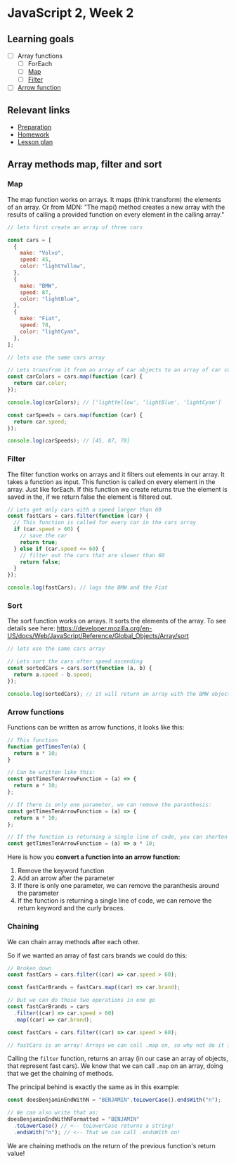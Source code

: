 # JavaScript 2, Week 2

## Learning goals

- [ ] Array functions
  - [ ] ForEach
  - [ ] [Map](#map)
  - [ ] [Filter](#filter)
- [ ] [Arrow function](#arrow-functions)
<!---
- [ ] Code flow, using the [call stack](../../javaScript1/week3/readme.md#call-stack)
      -->

## Relevant links

- [Preparation](preparation.md)
- [Homework](/homework-projects/readme.md)
- [Lesson plan](lesson-plan.md)

## Array methods map, filter and sort

### Map

The map function works on arrays. It maps (think transform) the elements of an array. Or from MDN: "The map() method creates a new array with the results of calling a provided function on every element in the calling array."

```js
// lets first create an array of three cars

const cars = [
  {
    make: "Volvo",
    speed: 45,
    color: "lightYellow",
  },
  {
    make: "BMW",
    speed: 87,
    color: "lightBlue",
  },
  {
    make: "Fiat",
    speed: 78,
    color: "lightCyan",
  },
];

// lets use the same cars array

// Lets transfrom it from an array of car objects to an array of car colors
const carColors = cars.map(function (car) {
  return car.color;
});

console.log(carColors); // ['lightYellow', 'lightBlue', 'lightCyan']

const carSpeeds = cars.map(function (car) {
  return car.speed;
});

console.log(carSpeeds); // [45, 87, 78]
```

### Filter

The filter function works on arrays and it filters out elements in our array.
It takes a function as input. This function is called on every element in the array. Just like forEach. If this function we create returns true the element is saved in the, if we return false the element is filtered out.

```js
// Lets get only cars with a speed larger than 60
const fastCars = cars.filter(function (car) {
  // This function is called for every car in the cars array
  if (car.speed > 60) {
    // save the car
    return true;
  } else if (car.speed <= 60) {
    // filter out the cars that are slower than 60
    return false;
  }
});

console.log(fastCars); // logs the BMW and the Fiat
```

### Sort

The sort function works on arrays. It sorts the elements of the array.
To see details see here: <https://developer.mozilla.org/en-US/docs/Web/JavaScript/Reference/Global_Objects/Array/sort>

```js
// lets use the same cars array

// Lets sort the cars after speed ascending
const sortedCars = cars.sort(function (a, b) {
  return a.speed - b.speed;
});

console.log(sortedCars); // it will return an array with the BMW object first, then the fiat and then the volvo
```

### Arrow functions

Functions can be written as arrow functions, it looks like this:

```js
// This function
function getTimesTen(a) {
  return a * 10;
}

// Can be written like this:
const getTimesTenArrowFunction = (a) => {
  return a * 10;
};

// If there is only one parameter, we can remove the paranthesis:
const getTimesTenArrowFunction = (a) => {
  return a * 10;
};

// If the function is returning a single line of code, you can shorten it even further:
const getTimesTenArrowFunction = (a) => a * 10;
```

Here is how you **convert a function into an arrow function:**

1. Remove the keyword function
2. Add an arrow after the parameter
3. If there is only one parameter, we can remove the paranthesis around the parameter
4. If the function is returning a single line of code, we can remove the return keyword and the curly braces.

### Chaining

We can chain array methods after each other.

So if we wanted an array of fast cars brands we could do this:

```js
// Broken down
const fastCars = cars.filter((car) => car.speed > 60);

const fastCarBrands = fastCars.map((car) => car.brand);

// But we can do those two operations in one go
const fastCarBrands = cars
  .filter((car) => car.speed > 60)
  .map((car) => car.brand);
```

```js
const fastCars = cars.filter((car) => car.speed > 60);

// fastCars is an array! Arrays we can call .map on, so why not do it in one go!?
```

Calling the `filter` function, returns an array (in our case an array of objects, that represent fast cars). We know that we can call `.map` on an array, doing that we get the chaining of methods.

The principal behind is exactly the same as in this example:

```js
const doesBenjaminEndWithN = "BENJAMIN".toLowerCase().endsWith("n");

// We can also write that as:
doesBenjaminEndWithNFormatted = "BENJAMIN"
  .toLowerCase() // <-- toLowerCase returns a string!
  .endsWith("n"); // <-- That we can call .endsWith on!
```

We are chaining methods on the return of the previous function's return value!
